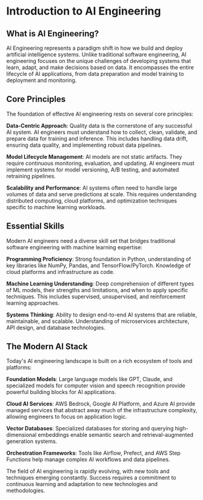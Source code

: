 # Introduction to AI Engineering

## What is AI Engineering?

AI Engineering represents a paradigm shift in how we build and deploy artificial intelligence systems. Unlike traditional software engineering, AI engineering focuses on the unique challenges of developing systems that learn, adapt, and make decisions based on data. It encompasses the entire lifecycle of AI applications, from data preparation and model training to deployment and monitoring.

## Core Principles

The foundation of effective AI engineering rests on several core principles:

**Data-Centric Approach**: Quality data is the cornerstone of any successful AI system. AI engineers must understand how to collect, clean, validate, and prepare data for training and inference. This includes handling data drift, ensuring data quality, and implementing robust data pipelines.

**Model Lifecycle Management**: AI models are not static artifacts. They require continuous monitoring, evaluation, and updating. AI engineers must implement systems for model versioning, A/B testing, and automated retraining pipelines.

**Scalability and Performance**: AI systems often need to handle large volumes of data and serve predictions at scale. This requires understanding distributed computing, cloud platforms, and optimization techniques specific to machine learning workloads.

## Essential Skills

Modern AI engineers need a diverse skill set that bridges traditional software engineering with machine learning expertise:

**Programming Proficiency**: Strong foundation in Python, understanding of key libraries like NumPy, Pandas, and TensorFlow/PyTorch. Knowledge of cloud platforms and infrastructure as code.

**Machine Learning Understanding**: Deep comprehension of different types of ML models, their strengths and limitations, and when to apply specific techniques. This includes supervised, unsupervised, and reinforcement learning approaches.

**Systems Thinking**: Ability to design end-to-end AI systems that are reliable, maintainable, and scalable. Understanding of microservices architecture, API design, and database technologies.

## The Modern AI Stack

Today's AI engineering landscape is built on a rich ecosystem of tools and platforms:

**Foundation Models**: Large language models like GPT, Claude, and specialized models for computer vision and speech recognition provide powerful building blocks for AI applications.

**Cloud AI Services**: AWS Bedrock, Google AI Platform, and Azure AI provide managed services that abstract away much of the infrastructure complexity, allowing engineers to focus on application logic.

**Vector Databases**: Specialized databases for storing and querying high-dimensional embeddings enable semantic search and retrieval-augmented generation systems.

**Orchestration Frameworks**: Tools like Airflow, Prefect, and AWS Step Functions help manage complex AI workflows and data pipelines.

The field of AI engineering is rapidly evolving, with new tools and techniques emerging constantly. Success requires a commitment to continuous learning and adaptation to new technologies and methodologies.
